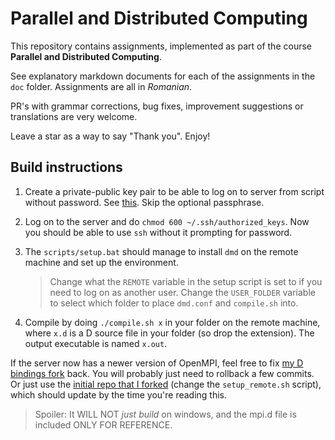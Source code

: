 # Parallel and Distributed Computing

This repository contains assignments, implemented as part of the course **Parallel and Distributed Computing**.

See explanatory markdown documents for each of the assignments in the `doc` folder. Assignments are all in *Romanian*.

PR's with grammar corrections, bug fixes, improvement suggestions or translations are very welcome.

Leave a star as a way to say "Thank you". Enjoy!

## Build instructions

1. Create a private-public key pair to be able to log on to server from script without password. See [this](https://docs.oracle.com/cd/E19683-01/806-4078/6jd6cjru7/index.html). Skip the optional passphrase.
2. Log on to the server and do `chmod 600 ~/.ssh/authorized_keys`. Now you should be able to use `ssh` without it prompting for password.
3. The `scripts/setup.bat` should manage to install `dmd` on the remote machine and set up the environment. 
   
   > Change what the `REMOTE` variable in the setup script is set to if you need to log on as another user.
   > Change the `USER_FOLDER` variable to select which folder to place `dmd.conf` and `compile.sh` into.

4. Compile by doing `./compile.sh x` in your folder on the remote machine, where `x.d` is a D source file in your folder (so drop the extension). The output executable is named `x.out`.

If the server now has a newer version of OpenMPI, feel free to fix [my D bindings fork](https://github.com/AntonC9018/OpenMPI) back.
You will probably just need to rollback a few commits.
Or just use the [initial repo that I forked](https://github.com/DlangScience/OpenMPI) (change the `setup_remote.sh` script), which should update by the time you're reading this.


> Spoiler: It WILL NOT *just build* on windows, and the mpi.d file is included ONLY FOR REFERENCE.
